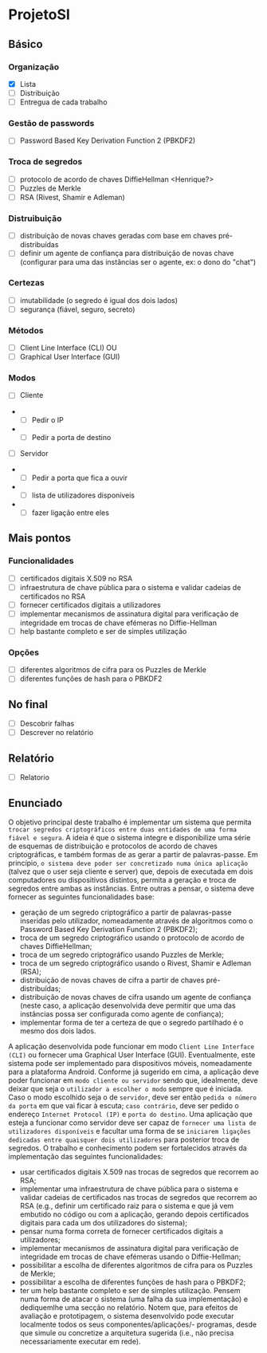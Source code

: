 # ProjetoSI


## Básico
### Organização
- [x] Lista
- [ ] Distribuição
- [ ] Entregua de cada trabalho
### Gestão de passwords
- [ ] Password Based Key Derivation Function 2 (PBKDF2)
### Troca de segredos
- [ ] protocolo de acordo de chaves DiffieHellman <Henrique?>
- [ ] Puzzles de Merkle
- [ ] RSA (Rivest, Shamir e Adleman)
### Distruibuição
- [ ] distribuição de novas chaves geradas com base em chaves pré-distribuídas
- [ ] definir um agente de confiança para distribuição de novas chave (configurar para uma das instâncias ser o agente, ex: o dono do "chat")
### Certezas
- [ ] imutabilidade (o segredo é igual dos dois lados)
- [ ] segurança (fiável, seguro, secreto)
### Métodos
- [ ] Client Line Interface (CLI) OU
- [ ] Graphical User Interface (GUI)
### Modos
- [ ] Cliente
- - [ ] Pedir o IP
- - [ ] Pedir a porta de destino
- [ ] Servidor
- - [ ] Pedir a porta que fica a ouvir
- - [ ] lista de utilizadores disponíveis
- - [ ] fazer ligação entre eles

## Mais pontos
### Funcionalidades
- [ ] certificados digitais X.509 no RSA
- [ ] infraestrutura de chave pública para o sistema e validar cadeias de certificados no RSA
- [ ] fornecer certificados digitais a utilizadores
- [ ] implementar mecanismos de assinatura digital para verificação de integridade em trocas de chave efémeras no Diffie-Hellman
- [ ] help bastante completo e ser de simples utilização
### Opções
- [ ] diferentes algoritmos de cifra para os Puzzles de Merkle
- [ ] diferentes funções de hash para o PBKDF2
## No final
- [ ] Descobrir falhas
- [ ] Descrever no relatório
## Relatório
- [ ] Relatorio
## Enunciado
O objetivo principal deste trabalho é implementar um sistema que permita `trocar segredos
criptográficos entre duas entidades de uma forma fiável e segura`.
A ideia é que o sistema integre e disponibilize uma série de esquemas de distribuição e protocolos
de acordo de chaves criptográficas, e também formas de as gerar a partir de palavras-passe.
Em princípio, `o sistema deve poder ser concretizado numa única aplicação` (talvez que o user seja cliente e server)
que, depois de executada em dois computadores ou dispositivos distintos, permita a geração e troca de
segredos entre ambas as instâncias. Entre outras a pensar, o sistema deve fornecer as seguintes funcionalidades base:

- geração de um segredo criptográfico a partir de palavras-passe inseridas pelo utilizador, 
nomeadamente através de algoritmos como o Password Based Key Derivation
Function 2 (PBKDF2);
- troca de um segredo criptográfico usando o protocolo de acordo de chaves DiffieHellman;
- troca de um segredo criptográfico usando Puzzles de Merkle;
- troca de um segredo criptográfico usando o Rivest, Shamir e Adleman (RSA);
- distribuição de novas chaves de cifra a partir de chaves pré-distribuídas;
- distribuição de novas chaves de cifra usando um agente de confiança (neste caso, a
aplicação desenvolvida deve permitir que uma das instâncias possa ser configurada
como agente de confiança);
- implementar forma de ter a certeza de que o segredo partilhado é o mesmo dos dois
lados.

A aplicação desenvolvida pode funcionar em modo `Client Line Interface (CLI)` ou fornecer
uma Graphical User Interface (GUI). Eventualmente, este sistema pode ser implementado
para dispositivos móveis, nomeadamente para a plataforma Android. Conforme já sugerido em cima, a aplicação deve poder funcionar em `modo cliente ou servidor` sendo que,
idealmente, deve deixar que seja o `utilizador a escolher o modo` sempre que é iniciada.
Caso o modo escolhido seja o de `servidor`, deve ser então `pedida o número da porta` em
que vai ficar à escuta; `caso contrário`, deve ser pedido o endereço `Internet Protocol (IP)`
e `porta do destino`. Uma aplicação que esteja a funcionar como servidor deve ser capaz
de `fornecer uma lista de utilizadores disponíveis` e facultar uma forma de se `iniciarem ligações dedicadas entre quaisquer dois utilizadores` para posterior troca de segredos. 
O trabalho e conhecimento podem ser fortalecidos através da implementação das seguintes funcionalidades:
- usar certificados digitais X.509 nas trocas de segredos que recorrem ao RSA;
- implementar uma infraestrutura de chave pública para o sistema e validar cadeias de
certificados nas trocas de segredos que recorrem ao RSA (e.g., definir um certificado
raiz para o sistema e que já vem embutido no código ou com a aplicação, gerando
depois certificados digitais para cada um dos utilizadores do sistema);
- pensar numa forma correta de fornecer certificados digitais a utilizadores;
- implementar mecanismos de assinatura digital para verificação de integridade em trocas de chave efémeras usando o Diffie-Hellman;
- possibilitar a escolha de diferentes algoritmos de cifra para os Puzzles de Merkle;
- possibilitar a escolha de diferentes funções de hash para o PBKDF2;
- ter um help bastante completo e ser de simples utilização.
Pensem numa forma de atacar o sistema (uma falha da sua implementação) e dediquemlhe uma secção no relatório. Notem que, para efeitos de avaliação e prototipagem, o
sistema desenvolvido pode executar localmente todos os seus componentes/aplicações/-
programas, desde que simule ou concretize a arquitetura sugerida (i.e., não precisa necessariamente executar em rede).
